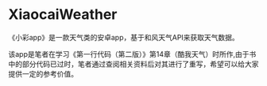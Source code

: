 # XiaocaiWeather
《小彩app》是一款天气类的安卓app，基于和风天气API来获取天气数据。

该app是笔者在学习《第一行代码（第二版）》第14章（酷我天气）时所作,由于书中的部分代码已过时，笔者通过查阅相关资料后对其进行了重写，希望可以给大家提供一定的参考价值。
